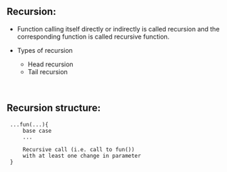 ## Recursion:

- Function calling itself directly or indirectly is called recursion and the corresponding function is called recursive function.

- Types of recursion
  - Head recursion
  - Tail recursion

</br>

## Recursion structure:

```
 ...fun(...){
     base case
     ...

     Recursive call (i.e. call to fun())
     with at least one change in parameter
 }

```
